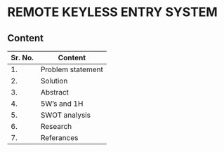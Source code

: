 # REMOTE KEYLESS ENTRY SYSTEM
## Content
| Sr. No.| Content |
| ----- | ---- |
| 1.| Problem statement |
| 2.| Solution |
| 3.| Abstract |
| 4.| 5W’s and 1H |
| 5.| SWOT analysis |
| 6.| Research |
| 7.| Referances |
